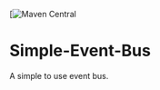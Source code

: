 
[![Maven Central](https://search.maven.org/artifact/me.asycc/Simple-Event-Bus/1.0.0/jar)
# Simple-Event-Bus
A simple to use event bus.
